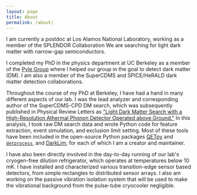 ```yaml
---
layout: page
title: About
permalink: /about/
---
```


I am currently a postdoc at Los Alamos National Laboratory, working as a member of the SPLENDOR Collaboration We are searching for light dark matter with narrow-gap semiconductors.

I completed my PhD in the physics department at UC Berkeley as a member of the [Pyle Group](https://sites.google.com/berkeley.edu/pylegroup) where I helped our group in the goal to detect dark matter (DM). I am also a member of the SuperCDMS and SPICE/HeRALD dark matter detection collaborations.

Throughout the course of my PhD at Berkeley, I have had a hand in many different aspects of our lab. I was the lead analyzer and corresponding author of the SuperCDMS-CPD DM search, which was subsequently published in Physical Review Letters as ["Light Dark Matter Search with a High-Resolution Athermal Phonon Detector Operated above Ground."](https://doi.org/10.1103/PhysRevLett.127.061801) In this analysis, I took raw DM search data and wrote Python code for feature extraction, event simulation, and exclusion limit setting. Most of these tools have been included in the open-source Python packages [QETpy](https://github.com/spice-herald/QETpy) and [`detprocess`](https://github.com/spice-herald/detprocess), and [DarkLim](https://github.com/spice-herald/DarkLim), for each of which I am a creator and maintainer.

I have also been directly involved in the day-to-day running of our lab's cryogen-free dilution refrigerator, which operates at temperatures below 10 mK. I have installed and characterized various transition-edge sensor based detectors, from simple rectangles to distributed sensor arrays. I also am working on the passive vibration isolation system that will be used to make the vibrational background from the pulse-tube cryocooler negligible.
